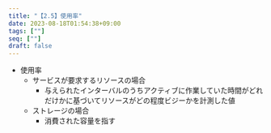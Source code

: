 ```yaml
---
title: "【2.5】使用率"
date: 2023-08-18T01:54:38+09:00
tags: [""]
seq: [""]
draft: false
---
```


- 使用率
  - サービスが要求するリソースの場合
    - 与えられたインターバルのうちアクティブに作業していた時間がどれだけかに基づいてリソースがどの程度ビジーかを計測した値
  - ストレージの場合
    - 消費された容量を指す